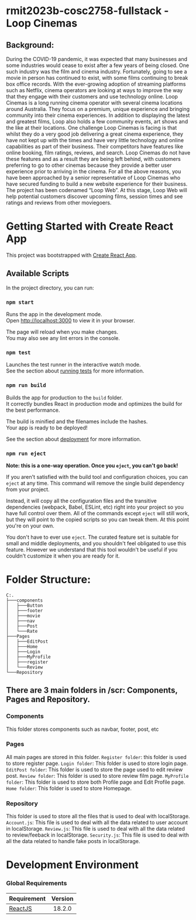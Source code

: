 # rmit2023b-cosc2758-fullstack - Loop Cinemas

## Background: 
During the COVID-19 pandemic, it was expected that many businesses and some industries would cease to exist after a
few years of being closed. One such industry was the film and cinema industry. Fortunately, going to see a movie in
person has continued to exist, with some films continuing to break box office records. With the ever-growing adoption
of streaming platforms such as Netflix, cinema operators are looking at ways to improve the way that they engage with
their customers and use technology online.
Loop Cinemas is a long running cinema operator with several cinema locations around Australia. They focus on a
premium, unique experience and bringing community into their cinema experiences. In addition to displaying the latest
and greatest films, Loop also holds a few community events, art shows and the like at their locations.
One challenge Loop Cinemas is facing is that whilst they do a very good job delivering a great cinema experience, they
have not kept up with the times and have very little technology and online capabilities as part of their business.
Their competitors have features like online booking, film ratings, reviews, and search. Loop Cinemas do not have these
features and as a result they are being left behind, with customers preferring to go to other cinemas because they provide
a better user experience prior to arriving in the cinema.
For all the above reasons, you have been approached by a senior representative of Loop Cinemas who have secured
funding to build a new website experience for their business. The project has been codenamed “Loop Web”.
At this stage, Loop Web will help potential customers discover upcoming films, session times and see ratings and
reviews from other moviegoers.

# Getting Started with Create React App

This project was bootstrapped with [Create React App](https://github.com/facebook/create-react-app).

## Available Scripts

In the project directory, you can run:

### `npm start`

Runs the app in the development mode.\
Open [http://localhost:3000](http://localhost:3000) to view it in your browser.

The page will reload when you make changes.\
You may also see any lint errors in the console.

### `npm test`

Launches the test runner in the interactive watch mode.\
See the section about [running tests](https://facebook.github.io/create-react-app/docs/running-tests) for more information.

### `npm run build`

Builds the app for production to the `build` folder.\
It correctly bundles React in production mode and optimizes the build for the best performance.

The build is minified and the filenames include the hashes.\
Your app is ready to be deployed!

See the section about [deployment](https://facebook.github.io/create-react-app/docs/deployment) for more information.

### `npm run eject`

**Note: this is a one-way operation. Once you `eject`, you can't go back!**

If you aren't satisfied with the build tool and configuration choices, you can `eject` at any time. This command will remove the single build dependency from your project.

Instead, it will copy all the configuration files and the transitive dependencies (webpack, Babel, ESLint, etc) right into your project so you have full control over them. All of the commands except `eject` will still work, but they will point to the copied scripts so you can tweak them. At this point you're on your own.

You don't have to ever use `eject`. The curated feature set is suitable for small and middle deployments, and you shouldn't feel obligated to use this feature. However we understand that this tool wouldn't be useful if you couldn't customize it when you are ready for it.

# Folder Structure:
```
C:.
├───components
│   ├───Button
│   ├───footer
│   ├───movie
│   ├───nav
│   ├───Post
│   └───Rate
├───Pages
│   ├───EditPost
│   ├───Home
│   ├───Login
│   ├───MyProfile
│   ├───register
│   └───Review
└───Repository
```

## There are 3 main folders in /scr: Components, Pages and Repository.
### Components
This folder stores components such as navbar, footer, post, etc

### Pages
All main pages are stored in this folder.
`Register folder`: this folder is used to store register page.
`Login folder`: This folder is used to store login page.
`EditPost folder`: This folder is used to store the page used to edit review post.
`Review folder`: This folder is used to store review film page.
`MyProfile folder`: This folder is used to store both Profile page and Edit Profile page.
`Home folder`: This folder is used to store Homepage.

### Repository
This folder is used to store all the files that is used to deal with localStorage.
`Account.js`: This file is used to deal with all the data related to user account in localStorage.
`Review.js`: This file is used to deal with all the data related to review/feeback in localStorage.
`Security.js`: This file is used to deal with all the data related to handle fake posts in localStorage.

# Development Environment
### Global Requirements

| Requirement                        | Version |
|:-----------------------------------|:-------:|
| [ReactJS](https://react.dev/)      | 18.2.0  |



